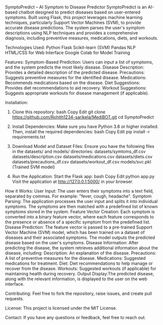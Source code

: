 SymptoPredict – AI Symptom to Disease Predictor
SymptoPredict is an AI-based chatbot designed to predict diseases based on user-entered symptoms. Built using Flask, this project leverages machine learning techniques, particularly Support Vector Machines (SVM), to provide accurate disease predictions. The system parses the user's symptom descriptions using NLP techniques and provides a comprehensive diagnosis, including preventive measures, medications, diets, and workouts.

Technologies Used:
Python
Flask
Scikit-learn (SVM)
Pandas
NLP
HTML/CSS for Web Interface
Google Colab for Model Training

Features:
Symptom-Based Prediction: Users can input a list of symptoms, and the system predicts the most likely disease.
Disease Description: Provides a detailed description of the predicted disease.
Precautions: Suggests preventive measures for the identified disease.
Medications: Recommends medications based on the disease.
Diet Suggestions: Provides diet recommendations to aid recovery.
Workout Suggestions: Suggests appropriate workouts for disease management (if applicable).

Installation:
1. Clone this repository:
bash
Copy
Edit
git clone https://github.com/Rohith1234-sarikela/MediBOT.git
cd SymptoPredict
2. Install Dependencies:
Make sure you have Python 3.8 or higher installed. Then, install the required dependencies:
bash
Copy
Edit
pip install -r requirements.txt

3. Download Model and Dataset Files:
Ensure you have the following files in the datasets/ and models/ directories:
datasets/symtoms_df.csv
datasets/description.csv
datasets/medications.csv
datasets/diets.csv
datasets/precautions_df.csv
datasets/workout_df.csv
models/svc.pkl (Trained SVM model)

4. Run the Application:
Start the Flask app:
bash
Copy
Edit
python app.py
Visit the application at http://127.0.0.1:5000/ in your browser.

How it Works:
User Input:
The user enters their symptoms into a text field, separated by commas. For example: "fever, cough, headache".
Symptom Parsing:
The application processes the user input and splits it into individual symptoms.
The symptoms are then matched with a predefined list of known symptoms stored in the system.
Feature Vector Creation:
Each symptom is converted into a binary feature vector, where each feature corresponds to the presence or absence of a specific symptom from the predefined list.
Disease Prediction:
The feature vector is passed to a pre-trained Support Vector Machine (SVM) model, which has been trained on a dataset of diseases and their associated symptoms.
The model outputs the predicted disease based on the user's symptoms.
Disease Information:
After predicting the disease, the system retrieves additional information about the disease, including:
Description: An explanation of the disease.
Precautions: A list of preventive measures for the disease.
Medications: Suggested medications for treatment.
Diet: Diet recommendations to help manage or recover from the disease.
Workouts: Suggested workouts (if applicable) for maintaining health during recovery.
Output Display:The predicted disease, along with the relevant information, is displayed to the user on the web interface.

Contributing:
Feel free to fork the repository, raise issues, and create pull requests.

License:
This project is licensed under the MIT License.

Contact:
If you have any questions or feedback, feel free to reach out.

